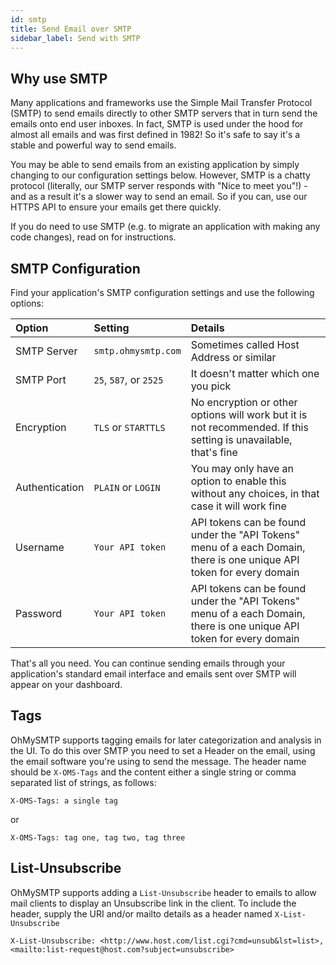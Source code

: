 ```yaml
---
id: smtp
title: Send Email over SMTP
sidebar_label: Send with SMTP
---
```


## Why use SMTP

Many applications and frameworks use the Simple Mail Transfer Protocol (SMTP) to send emails directly to other SMTP servers that in turn send the emails onto end user inboxes. In fact, SMTP is used under the hood for almost all emails and was first defined in 1982! So it's safe to say it's a stable and powerful way to send emails.

You may be able to send emails from an existing application by simply changing to our configuration settings below. However, SMTP is a chatty protocol (literally, our SMTP server responds with "Nice to meet you"!) - and as a result it's a slower way to send an email. So if you can, use our HTTPS API to ensure your emails get there quickly.

If you do need to use SMTP (e.g. to migrate an application with making any code changes), read on for instructions.

## SMTP Configuration

Find your application's SMTP configuration settings and use the following options:


| Option      | Setting    | Details |
| :------------- | :---------- |  :------ |
| SMTP Server | ```smtp.ohmysmtp.com``` | Sometimes called Host Address or similar |
| SMTP Port | `25`, `587`, or `2525` | It doesn't matter which one you pick |
| Encryption | `TLS` or `STARTTLS` | No encryption or other options will work but it is not recommended. If this setting is unavailable, that's fine |
| Authentication | `PLAIN` or `LOGIN` | You may only have an option to enable this without any choices, in that case it will work fine |
| Username | `Your API token` | API tokens can be found under the "API Tokens" menu of a each Domain, there is one unique API token for every domain | 
| Password | `Your API token` | API tokens can be found under the "API Tokens" menu of a each Domain, there is one unique API token for every domain | 

That's all you need. You can continue sending emails through your application's standard email interface and emails sent over SMTP will appear on your dashboard.

## Tags

OhMySMTP supports tagging emails for later categorization and analysis in the UI. To do this over SMTP you need to set a Header on the email, using the email software you're using to send the message. The header name should be `X-OMS-Tags` and the content either a single string or comma separated list of strings, as follows:

```
X-OMS-Tags: a single tag
```

or

```
X-OMS-Tags: tag one, tag two, tag three
```

## List-Unsubscribe

OhMySMTP supports adding a `List-Unsubscribe` header to emails to allow mail clients to display an Unsubscribe link in the client. To include the header, supply the URI and/or mailto details as a header named `X-List-Unsubscribe`

```
X-List-Unsubscribe: <http://www.host.com/list.cgi?cmd=unsub&lst=list>, <mailto:list-request@host.com?subject=unsubscribe>
```